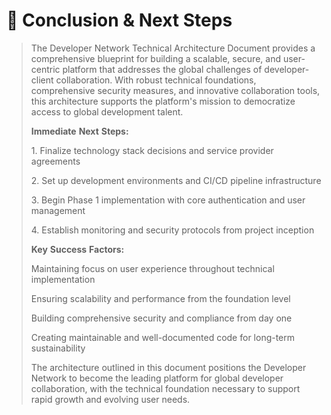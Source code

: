 # 📝 Conclusion & Next Steps



> The Developer Network Technical Architecture Document provides a comprehensive blueprint for building a scalable, secure, and user-centric platform that addresses the global challenges of developer-client collaboration. With robust technical foundations, comprehensive security measures, and innovative collaboration tools, this architecture supports the platform's mission to democratize access to global development talent.
>
> **Immediate** **Next** **Steps:**
>
> 1\. Finalize technology stack decisions and service provider agreements
>
> 2\. Set up development environments and CI/CD pipeline infrastructure
>
> 3\. Begin Phase 1 implementation with core authentication and user management
>
> 4\. Establish monitoring and security protocols from project inception
>
> **Key** **Success** **Factors:**
>
> Maintaining focus on user experience throughout technical implementation
>
> Ensuring scalability and performance from the foundation level
>
> Building comprehensive security and compliance from day one
>
> Creating maintainable and well-documented code for long-term sustainability
>
> The architecture outlined in this document positions the Developer Network to become the leading platform for global developer collaboration, with the technical foundation necessary to support rapid growth and evolving user needs.

